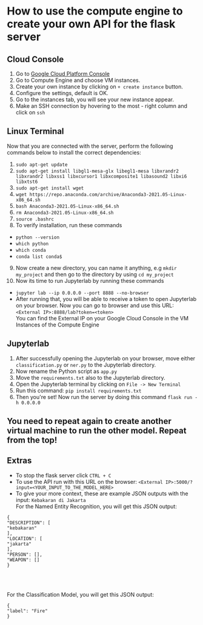 # How to use the compute engine to create your own API for the flask server

## Cloud Console
1. Go to [Google Cloud Platform Console](https://console.cloud.google.com/)
2. Go to Compute Engine and choose VM instances.
3. Create your own instance by clicking on `+ create instance` button.
4. Configure the settings, default is OK.
5. Go to the instances tab, you will see your new instance appear.
6. Make an SSH connection by hovering to the most - right column and click on `ssh`

## Linux Terminal
Now that you are connected with the server, perform the following commands below to install the correct dependencies:
1. `sudo apt-get update`
2. `sudo apt-get install libgl1-mesa-glx libegl1-mesa libxrandr2 libxrandr2 libxss1 libxcursor1 libxcomposite1 libasound2 libxi6 libxtst6`
3. `sudo apt-get install wget`
4. `wget https://repo.anaconda.com/archive/Anaconda3-2021.05-Linux-x86_64.sh`
5. `bash Anaconda3-2021.05-Linux-x86_64.sh`
6. `rm Anaconda3-2021.05-Linux-x86_64.sh`
7. `source .bashrc`
8. To verify installation, run these commands
* `python --version`
*  `which python`
*  `which conda`
*  `conda list conda$`
9. Now create a new directory, you can name it anything, e.g `mkdir my_project` and then go to the directory by using `cd my_project`
10. Now its time to run Jupyterlab by running these commands
* `jupyter lab --ip 0.0.0.0 --port 8888 --no-browser`
*  After running that, you will be able to receive a token to open Jupyterlab on your browser. Now you can go to browser and use this URL:
`<External IP>:8888/lab?token=<token>`
<br>You can find the External IP on your Google Cloud Console in the VM Instances of the Compute Engine</br>

## Jupyterlab
1. After successfully opening the Jupyterlab on your browser, move either `classification.py` or `ner.py` to the Jupyterlab directory.
2. Now rename the Python script as `app.py`
3. Move the `requirements.txt` also to the Jupyterlab directory.
4. Open the Jupyterlab terminal by clicking on `File -> New Terminal`
5. Run this command: `pip install requirements.txt`
6. Then you're set! Now run the server by doing this command `flask run -h 0.0.0.0`

## You need to repeat again to create another virtual machine to run the other model. Repeat from the top!

## Extras
- To stop the flask server click `CTRL + C`
- To use the API run with this URL on the browser:
`<External IP>:5000/?input=<YOUR_INPUT_TO_THE_MODEL_HERE>`
- To give your more context, these are example JSON outputs with the input: `Kebakaran di Jakarta`
<br>For the Named Entity Recognition, you will get this JSON output:
```
{
"DESCRIPTION": [
"kebakaran"
],
"LOCATION": [
"jakarta"
],
"PERSON": [],
"WEAPON": []
}
```
</br>

<br>For the Classification Model, you will get this JSON output:
```
{
"label": "Fire"
}
```
</br>

